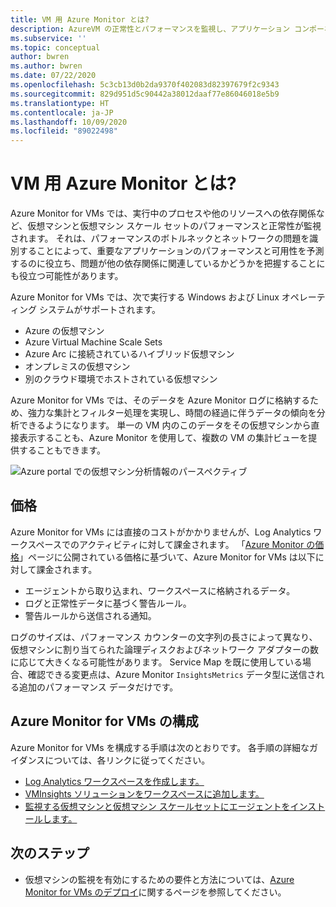 ```yaml
---
title: VM 用 Azure Monitor とは?
description: AzureVM の正常性とパフォーマンスを監視し、アプリケーション コンポーネントとその依存関係を自動的に検出およびマッピングする Azure Monitor for VMs の概要。
ms.subservice: ''
ms.topic: conceptual
author: bwren
ms.author: bwren
ms.date: 07/22/2020
ms.openlocfilehash: 5c3cb13d0b2da9370f402083d82397679f2c9343
ms.sourcegitcommit: 829d951d5c90442a38012daaf77e86046018e5b9
ms.translationtype: HT
ms.contentlocale: ja-JP
ms.lasthandoff: 10/09/2020
ms.locfileid: "89022498"
---
```

# <a name="what-is-azure-monitor-for-vms"></a>VM 用 Azure Monitor とは?

Azure Monitor for VMs では、実行中のプロセスや他のリソースへの依存関係など、仮想マシンと仮想マシン スケール セットのパフォーマンスと正常性が監視されます。 それは、パフォーマンスのボトルネックとネットワークの問題を識別することによって、重要なアプリケーションのパフォーマンスと可用性を予測するのに役立ち、問題が他の依存関係に関連しているかどうかを把握することにも役立つ可能性があります。

Azure Monitor for VMs では、次で実行する Windows および Linux オペレーティング システムがサポートされます。

- Azure の仮想マシン
- Azure Virtual Machine Scale Sets
- Azure Arc に接続されているハイブリッド仮想マシン
- オンプレミスの仮想マシン
- 別のクラウド環境でホストされている仮想マシン
  



Azure Monitor for VMs では、そのデータを Azure Monitor ログに格納するため、強力な集計とフィルター処理を実現し、時間の経過に伴うデータの傾向を分析できるようになります。 単一の VM 内のこのデータをその仮想マシンから直接表示することも、Azure Monitor を使用して、複数の VM の集計ビューを提供することもできます。

![Azure portal での仮想マシン分析情報のパースペクティブ](media/vminsights-overview/vminsights-azmon-directvm.png)


## <a name="pricing"></a>価格
Azure Monitor for VMs には直接のコストがかかりませんが、Log Analytics ワークスペースでのアクティビティに対して課金されます。 「[Azure Monitor の価格](https://azure.microsoft.com/pricing/details/monitor/)」ページに公開されている価格に基づいて、Azure Monitor for VMs は以下に対して課金されます。

- エージェントから取り込まれ、ワークスペースに格納されるデータ。
- ログと正常性データに基づく警告ルール。
- 警告ルールから送信される通知。

ログのサイズは、パフォーマンス カウンターの文字列の長さによって異なり、仮想マシンに割り当てられた論理ディスクおよびネットワーク アダプターの数に応じて大きくなる可能性があります。 Service Map を既に使用している場合、確認できる変更点は、Azure Monitor `InsightsMetrics` データ型に送信される追加のパフォーマンス データだけです。


## <a name="configuring-azure-monitor-for-vms"></a>Azure Monitor for VMs の構成
Azure Monitor for VMs を構成する手順は次のとおりです。 各手順の詳細なガイダンスについては、各リンクに従ってください。

- [Log Analytics ワークスペースを作成します。](vminsights-configure-workspace.md#create-log-analytics-workspace)
- [VMInsights ソリューションをワークスペースに追加します。](vminsights-configure-workspace.md#add-vminsights-solution-to-workspace)
- [監視する仮想マシンと仮想マシン スケールセットにエージェントをインストールします。](vminsights-enable-overview.md)



## <a name="next-steps"></a>次のステップ

- 仮想マシンの監視を有効にするための要件と方法については、[Azure Monitor for VMs のデプロイ](vminsights-enable-overview.md)に関するページを参照してください。

